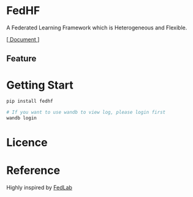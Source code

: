 # FedHF
A Federated Learning Framework which is Heterogeneous and Flexible.

[[ Document ](https://www.bj-yan.top/FedHF/)]

## Feature


# Getting Start

```sh
pip install fedhf

# If you want to use wandb to view log, please login first
wandb login
```

# Licence


# Reference

Highly inspired by [FedLab](https://github.com/SMILELab-FL/FedLab)
